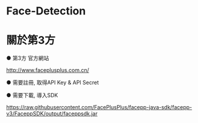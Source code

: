 # Face-Detection
  
# 關於第3方
● 第3方 官方網站  

http://www.faceplusplus.com.cn/
  

● 需要註冊, 取得API Key & API Secret
   

● 需要下載, 導入SDK   

https://raw.githubusercontent.com/FacePlusPlus/facepp-java-sdk/facepp-v3/FaceppSDK/output/faceppsdk.jar

